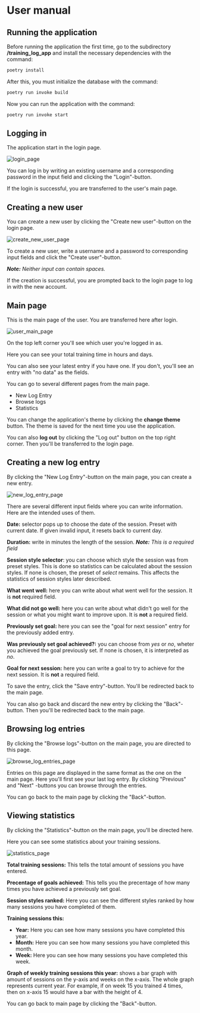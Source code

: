 # User manual

## Running the application

Before running the application the first time, go to the subdirectory __/training_log_app__ and install the necessary dependencies with the command:

```bash
poetry install
```
After this, you must initialize the database with the command:

```bash
poetry run invoke build
```

Now you can run the application with the command:

```bash
poetry run invoke start
```

## Logging in
The application start in the login page.

![login_page](./photos/login_page.png)

You can log in by writing an existing username and a corresponding password in the input field and clicking the "Login"-button.

If the login is successful, you are transferred to the user's main page.

## Creating a new user
You can create a new user by clicking the "Create new user"-button on the login page. 

![create_new_user_page](./photos/create_new_user_page.png)

To create a new user, write a username and a password to corresponding input fields and click the "Create user"-button.

_**Note:** Neither input can contain spaces._

If the creation is successful, you are prompted back to the login page to log in with the new account.

## Main page
This is the main page of the user. You are transferred here after login.

![user_main_page](./photos/user_main_page.png)

On the top left corner you'll see which user you're logged in as.

Here you can see your total training time in hours and days.

You can also see your latest entry if you have one. If you don't, you'll see an entry with "no data" as the fields.

You can go to several different pages from the main page.
- New Log Entry
- Browse logs
- Statistics

You can change the application's theme by clicking the **change theme** button. The theme is saved for the next time you use the application.

You can also **log out** by clicking the "Log out" button on the top right corner. Then you'll be transferred to the login page.

## Creating a new log entry
By clicking the "New Log Entry"-button on the main page, you can create a new entry.

![new_log_entry_page](./photos/new_log_entry_page.png)

There are several different input fields where you can write information. Here are the intended uses of them.

**Date:** selector pops up to choose the date of the session. Preset with current date. If given invalid input, it resets back to current day.

**Duration:** write in minutes the length of the session. _**Note:** This is a required field_

**Session style selector**: you can choose which style the session was from preset styles. This is done so statistics can be calculated about the session styles. If none is chosen, the preset of _select_ remains. This affects the statistics of session styles later described.

**What went well:** here you can write about what went well for the session. It is **not** required field.

**What did not go well:** here you can write about what didn't go well for the session or what you might want to improve upon. It is **not** a required field.

**Previously set goal:** here you can see the "goal for next session" entry for the previously added entry. 

**Was previously set goal achieved?:** you can choose from _yes_ or _no_, wheter you achieved the goal previously set. If none is chosen, it is interpreted as _no_.

**Goal for next session:** here you can write a goal to try to achieve for the next session. It is **not** a required field.

To save the entry, click the "Save entry"-button. You'll be redirected back to the main page.

You can also go back and discard the new entry by clicking the "Back"-button. Then you'll be redirected back to the main page.

## Browsing log entries
By clicking the "Browse logs"-button on the main page, you are directed to this page.

![browse_log_entries_page](./browse_log_entries_page.png)

Entries on this page are displayed in the same format as the one on the main page. Here you'll first see your last log entry. By clicking "Previous" and "Next" -buttons you can browse through the entries.

You can go back to the main page by clicking the "Back"-button.

## Viewing statistics
By clicking the "Statistics"-button on the main page, you'll be directed here.

Here you can see some statistics about your training sessions.

![statistics_page](./statistics_page.png)


**Total training sessions:** This tells the total amount of sessions you have entered.

**Precentage of goals achieved:** This tells you the precentage of how many times you have achieved a previously set goal.

**Session styles ranked:** Here you can see the different styles ranked by how many sessions you have completed of them.

**Training sessions this:**
  - **Year:** Here you can see how many sessions you have completed this year.
  - **Month:** Here you can see how many sessions you have completed this month.
  - **Week:** Here you can see how many sessions you have completed this week.

**Graph of weekly training sessions this year:** shows a bar graph with amount of sessions on the y-axis and weeks on the x-axis. The whole graph represents current year. For example, if on week 15 you trained 4 times, then on x-axis 15 would have a bar with the height of 4.

You can go back to main page by clicking the "Back"-button.
